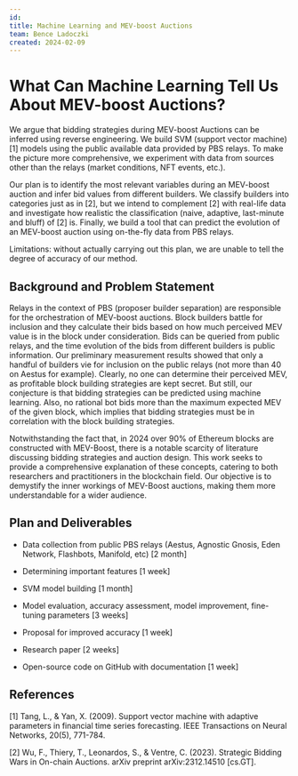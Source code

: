 ```yaml
---
id: 
title: Machine Learning and MEV-boost Auctions
team: Bence Ladoczki
created: 2024-02-09
---
```


# What Can Machine Learning Tell Us About MEV-boost Auctions?

We argue that bidding strategies during MEV-boost Auctions can be inferred using reverse engineering. 
We build SVM (support vector machine)[1] models using the public available data provided by PBS relays. To make the picture more comprehensive, we experiment with data from sources other than the relays (market conditions, NFT events, etc.).

Our plan is to identify the most relevant variables during an MEV-boost auction and infer bid values from different builders. We classify builders into categories just as in [2], but we intend to complement [2] with real-life data and investigate how realistic the classification (naive, adaptive, last-minute and bluff) of [2] is. Finally, we build a tool that can predict the evolution of an MEV-boost auction using on-the-fly data from PBS relays. 

Limitations: without actually carrying out this plan, we are unable to tell the degree of accuracy of our method.

## Background and Problem Statement

Relays in the context of PBS (proposer builder separation) are responsible for the orchestration of MEV-boost auctions. Block builders battle for inclusion and they calculate their bids based on how much perceived MEV value is in the block under consideration. Bids can be queried from public relays, and the time evolution of the bids from different builders is public information. Our preliminary measurement results showed that only a handful of builders vie for inclusion on the public relays (not more than 40 on Aestus for example). Clearly, no one can determine their perceived MEV, as profitable block building strategies are kept secret. But still, our conjecture is that bidding strategies can be predicted using machine learning. Also, no rational bot bids more than the maximum expected MEV of the given block, which implies that bidding strategies must be in correlation with the block building strategies. 

Notwithstanding the fact that, in 2024 over 90% of Ethereum blocks are constructed with MEV-Boost, there is a notable scarcity of literature discussing bidding strategies and auction design. This work seeks to provide a comprehensive explanation of these concepts, catering to both researchers and practitioners in the blockchain field. Our objective is to demystify the inner workings of MEV-Boost auctions, making them more understandable for a wider audience.


## Plan and Deliverables


- Data collection from public PBS relays (Aestus, Agnostic Gnosis, Eden Network, Flashbots, Manifold, etc) [2 month]

- Determining important features [1 week]

- SVM model building [1 month]

- Model evaluation, accuracy assessment, model improvement, fine-tuning parameters [3 weeks]

- Proposal for improved accuracy [1 week]

- Research paper [2 weeks]

- Open-source code on GitHub with documentation [1 week]


## References

[1] Tang, L., & Yan, X. (2009). Support vector machine with adaptive parameters in financial time series forecasting. IEEE Transactions on Neural Networks, 20(5), 771-784.

[2] Wu, F., Thiery, T., Leonardos, S., & Ventre, C. (2023). Strategic Bidding Wars in On-chain Auctions. arXiv preprint arXiv:2312.14510 [cs.GT].
